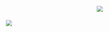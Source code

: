 <img align="right" src="https://visitor-badge.laobi.icu/badge?page_id=KanishqSingh.KanishqSingh" />

<h1 align="center"> <a href = "https://git.io/typing-svg"> <img src="https://readme-typing-svg.demolab.com/?font=Righteous&size=35&center=true&vCenter=true&width=500&height=70&duration=4000&lines=Hello+Fellas!+👋;I'm+Kanishq+Singh"/>

<!--
**KanishqSingh/KanishqSingh** is a ✨ _special_ ✨ repository because its `README.md` (this file) appears on your GitHub profile.

Here are some ideas to get you started:

- 🔭 I’m currently working on ...
- 🌱 I’m currently learning ...
- 👯 I’m looking to collaborate on ...
- 🤔 I’m looking for help with ...
- 💬 Ask me about ...
- 📫 How to reach me: ...
- 😄 Pronouns: ...
- ⚡ Fun fact: ...
-->
